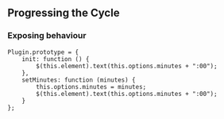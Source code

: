 ##  Progressing the Cycle
### Exposing behaviour

```
Plugin.prototype = {
    init: function () {
        $(this.element).text(this.options.minutes + ":00");
    },
    setMinutes: function (minutes) {
        this.options.minutes = minutes;
        $(this.element).text(this.options.minutes + ":00");
    }
};
```
